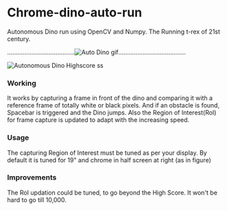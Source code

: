 # Chrome-dino-auto-run
Autonomous Dino run using OpenCV and Numpy. The Running t-rex of 21st century.

.......................................![Auto Dino gif](https://drive.google.com/uc?export=view&id=19b1s_Y2N4Ez_gb3pfZaTL6Ha9TbnOnGI).......................................

![Autonomous Dino Highscore ss](https://drive.google.com/uc?export=view&id=1zPd9J8OaQM5FvLrO87DfLdGLAHlth8us)

### Working
It works by capturing a frame in front of the dino and comparing it with a reference frame of totally white or black pixels.
And if an obstacle is found, Spacebar is triggered and the Dino jumps. Also the Region of Interest(RoI) for frame capture is updated to
adapt with the increasing speed.

### Usage
The capturing Region of Interest must be tuned as per your display. By default it is tuned for 19" and chrome in half screen at right (as in figure)

### Improvements
The RoI updation could be tuned, to go beyond the High Score. It won't be hard to go till 10,000.
